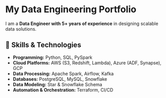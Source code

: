 # My Data Engineering Portfolio

I am a **Data Engineer with 5+ years of experience** in designing scalable data solutions.

## 📌 Skills & Technologies
- **Programming:** Python, SQL, PySpark  
- **Cloud Platforms:** AWS (S3, Redshift, Lambda), Azure (ADF, Synapse), GCP  
- **Data Processing:** Apache Spark, Airflow, Kafka  
- **Databases:** PostgreSQL, MySQL, Snowflake  
- **Data Modeling:** Star & Snowflake Schema  
- **Automation & Orchestration:** Terraform, CI/CD  
